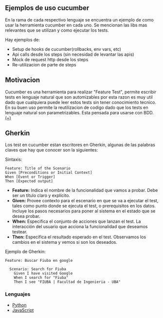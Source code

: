 ## Ejemplos de uso cucumber 

En la rama de cada respectivo lenguaje se encuentra un ejemplo de como usar la herramienta cucumber en cada uno. Se mencionan las libs mas relevantes que se utilizan y como ejecutar los tests.

Hay ejemplos de:

- Setup de hooks de cucumber(rollbacks, env vars, etc)
- Api calls desde los steps (sin necesidad de levantar las apis)
- Mock de request http desde los steps
- Re-utilizacion de parte de steps

## Motivacion

Cucumber es una herramienta para realizar "Feature Test", permite escribir tests en lenguaje natural que son automizables por esta razon es muy util dado que cualquiera puede leer estos tests sin tener conocimiento tecnico. En su buen uso permite la reutilizacion de codigo dado que los tests en lenguaje natural son parametrizables. Esta pensada para usarse con BDD. [(+)](https://cucumber.io/)

## Gherkin

Los test en cucumber estan escritores en Gherkin, algunas de las palabras claves que hay que conocer son la siguientes:

Sintaxis: 
```
Feature: Title of the Scenario
Given [Preconditions or Initial Context]
When [Event or Trigger]
Then [Expected output]
```
- **Feature:** Indica el nombre de la funcionalidad que vamos a probar. Debe ser un título claro y explícito.
- **Given:** Provee contexto para el escenario en que se va a ejecutar el test, tales como punto donde se ejecuta el test, o prerequisitos en los datos. Incluye los pasos necesarios para poner al sistema en el estado que se desea probar.
- **When:** Especifica el conjunto de acciones que lanzan el test. La interacción del usuario que acciona la funcionalidad que deseamos testear.
- **Then:** Especifica el resultado esperado en el test. Observamos los cambios en el sistema y vemos si son los deseados.

Ejemplo de Gherkin:
```
Feature: Buscar Fiuba en google
 
  Scenario: Search for Fiuba
    Given I have visited Google
    When I search for "Fiuba"
    Then I see "FIUBA | Facultad de Ingenieria - UBA"
```

### Lenguajes

* [Python](https://github.com/matfonseca/Cucumber/tree/Python)
* [JavaScript](https://github.com/matfonseca/Cucumber/tree/JavaScript)
